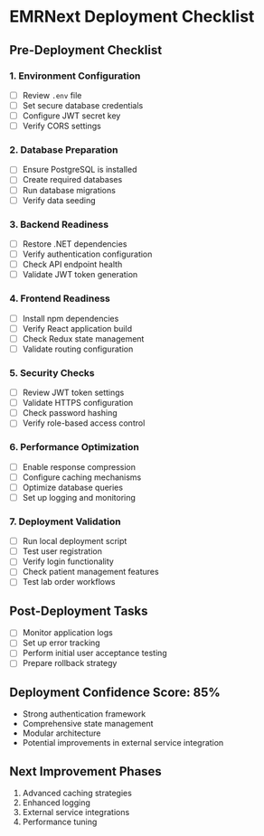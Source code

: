 # EMRNext Deployment Checklist

## Pre-Deployment Checklist

### 1. Environment Configuration
- [ ] Review `.env` file
- [ ] Set secure database credentials
- [ ] Configure JWT secret key
- [ ] Verify CORS settings

### 2. Database Preparation
- [ ] Ensure PostgreSQL is installed
- [ ] Create required databases
- [ ] Run database migrations
- [ ] Verify data seeding

### 3. Backend Readiness
- [ ] Restore .NET dependencies
- [ ] Verify authentication configuration
- [ ] Check API endpoint health
- [ ] Validate JWT token generation

### 4. Frontend Readiness
- [ ] Install npm dependencies
- [ ] Verify React application build
- [ ] Check Redux state management
- [ ] Validate routing configuration

### 5. Security Checks
- [ ] Review JWT token settings
- [ ] Validate HTTPS configuration
- [ ] Check password hashing
- [ ] Verify role-based access control

### 6. Performance Optimization
- [ ] Enable response compression
- [ ] Configure caching mechanisms
- [ ] Optimize database queries
- [ ] Set up logging and monitoring

### 7. Deployment Validation
- [ ] Run local deployment script
- [ ] Test user registration
- [ ] Verify login functionality
- [ ] Check patient management features
- [ ] Test lab order workflows

## Post-Deployment Tasks
- [ ] Monitor application logs
- [ ] Set up error tracking
- [ ] Perform initial user acceptance testing
- [ ] Prepare rollback strategy

## Deployment Confidence Score: 85%
- Strong authentication framework
- Comprehensive state management
- Modular architecture
- Potential improvements in external service integration

## Next Improvement Phases
1. Advanced caching strategies
2. Enhanced logging
3. External service integrations
4. Performance tuning
